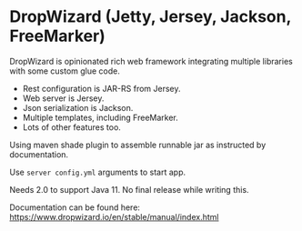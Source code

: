 # DropWizard (Jetty, Jersey, Jackson, FreeMarker)

DropWizard is opinionated rich web framework
integrating multiple libraries
with some custom glue code.

* Rest configuration is JAR-RS from Jersey.
* Web server is Jersey.
* Json serialization is Jackson.
* Multiple templates, including FreeMarker.
* Lots of other features too.

Using maven shade plugin to assemble runnable jar as instructed by documentation.

Use `server config.yml` arguments to start app.

Needs 2.0 to support Java 11. No final release while writing this.

Documentation can be found here:
https://www.dropwizard.io/en/stable/manual/index.html
